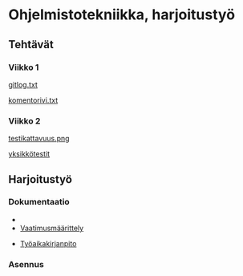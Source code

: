 # Ohjelmistotekniikka, harjoitustyö
## Tehtävät
### Viikko 1

[gitlog.txt](https://github.com/Noissi/ot_harjoitustyo/blob/master/laskarit/viikko1/gitlog.txt)

[komentorivi.txt](https://github.com/Noissi/ot_harjoitustyo/blob/master/laskarit/viikko1/komentorivi.txt)

### Viikko 2

[testikattavuus.png](https://github.com/Noissi/ot_harjoitustyo/blob/master/laskarit/viikko2/testikattavuus.png)

[yksikkötestit](https://github.com/Noissi/ot_harjoitustyo/tree/master/laskarit/viikko2/unicafe/src/tests)

## Harjoitustyö
### Dokumentaatio

<!-- * [Käyttöohje](https://github.com/Noissi/ot_harjoitustyo/blob/master/KorttiKube/dokumentaatio/kayttoohje.md)-->
* 
* [Vaatimusmäärittely](https://github.com/Noissi/ot_harjoitustyo/blob/master/KorttiKube/dokumentaatio/vaatimusmaarittely.md)

<!-- * [Arkkitehtuurikuvaus](https://github.com/Noissi/ot_harjoitustyo/blob/master/KorttiKube/dokumentaatio/arkkitehtuurikuvaus.md)-->

<!-- * [Testaus](https://github.com/Noissi/ot_harjoitustyo/blob/master/KorttiKube/dokumentaatio/testaus.md) -->

* [Työaikakirjanpito](https://github.com/Noissi/ot_harjoitustyo/blob/master/KorttiKube/dokumentaatio/tyoaikakirjanpito.md)

### Asennus

<!-- 1. Asenna pyqt-->
